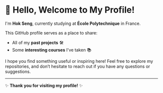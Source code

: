 # 👋 Hello, Welcome to My Profile!

I'm **Hok Seng**, currently studying at **École Polytechnique** in France.  

This GitHub profile serves as a place to share:  
- All of my **past projects** 🛠️  
- Some **interesting courses** I've taken 📚  

I hope you find something useful or inspiring here! Feel free to explore my repositories, and don’t hesitate to reach out if you have any questions or suggestions.  

---

✨ **Thank you for visiting my profile!** ✨  

